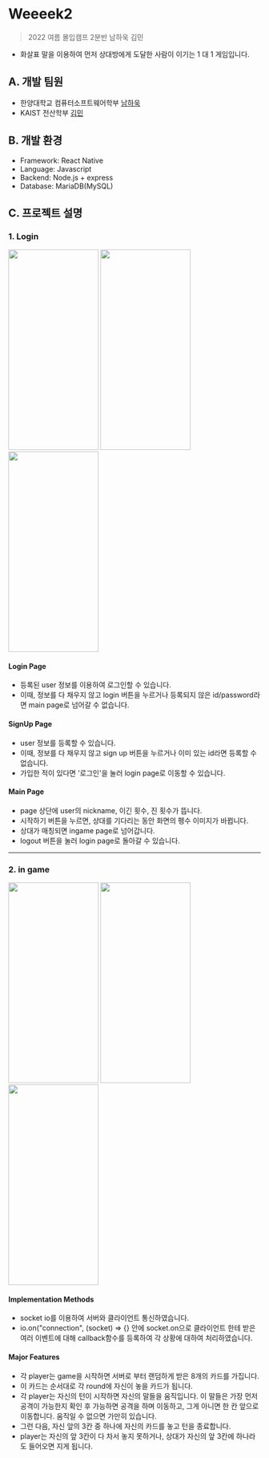 # Weeeek2
> 2022 여름 몰입캠프 2분반 남하욱 김민
- 화살표 말을 이용하여 먼저 상대방에게 도달한 사람이 이기는 1 대 1 게임입니다.


## A. 개발 팀원
- 한양대학교 컴퓨터소프트웨어학부 [남하욱](http://github.com/NAMHAUK)
- KAIST 전산학부 [김민](http://github.com/minggg012)

## B. 개발 환경
- Framework: React Native
- Language: Javascript
- Backend: Node.js + express
- Database: MariaDB(MySQL)

## C. 프로젝트 설명
### 1. Login
<img src = "https://user-images.githubusercontent.com/85171279/178475145-0554df43-d6d0-4f72-8534-f4d3f67c7810.png"
 width ="180" height = "400"/> <img src = "https://user-images.githubusercontent.com/85171279/178475385-e7546d33-526e-41ce-9c36-00f07eb22950.png" width = "180" height = "400"/> <img src = "https://user-images.githubusercontent.com/85171279/178475471-08f96097-fe4a-4446-833b-84eb6547b78b.png" width = "180" height = "400"/> 
 
 #### Login Page
 - 등록된 user 정보를 이용하여 로그인할 수 있습니다.
 - 이때, 정보를 다 채우지 않고 login 버튼을 누르거나 등록되지 않은 id/password라면 main page로 넘어갈 수 없습니다.
 
 #### SignUp Page
 - user 정보를 등록할 수 있습니다. 
 - 이때, 정보를 다 채우지 않고 sign up 버튼을 누르거나 이미 있는 id라면 등록할 수 없습니다.
 - 가입한 적이 있다면 '로그인'을 눌러 login page로 이동할 수 있습니다.

#### Main Page
- page 상단에 user의 nickname, 이긴 횟수, 진 횟수가 뜹니다.
- 시작하기 버튼을 누르면, 상대를 기다리는 동안 화면의 펭수 이미지가 바뀝니다.
- 상대가 매칭되면 ingame page로 넘어갑니다.
- logout 버튼을 눌러 login page로 돌아갈 수 있습니다.
 
 --------------------------------------
### 2. in game
<img src = "https://user-images.githubusercontent.com/85171279/178475809-f72e85e5-43e2-4245-8e1b-f2d5e3516439.png" width = "180" height = "400"/> <img src = "https://user-images.githubusercontent.com/85171279/178475924-a4b07993-5788-4e55-bad7-e929211ef573.png" width = "180" height = "400"/> <img src = "https://user-images.githubusercontent.com/85171279/178475617-d66d344b-7db0-4ccd-8c5d-a0884a0560c0.png" width = "180" height = "400" />

#### Implementation Methods
- socket io를 이용하여 서버와 클라이언트 통신하였습니다.
- io.on("connection", (socket) => {} 안에 socket.on으로 클라이언트 한테 받은 여러 이벤트에 대해 callback함수를 등록하여 각 상황에 대하여 처리하였습니다.

#### Major Features
- 각 player는 game을 시작하면 서버로 부터 랜덤하게 받은 8개의 카드를 가집니다.
- 이 카드는 순서대로 각 round에 자신이 놓을 카드가 됩니다.
- 각 player는 자신의 턴이 시작하면 자신의 말들을 움직입니다. 이 말들은 가장 먼저 공격이 가능한지 확인 후 가능하면 공격을 하며 이동하고, 그게 아니면 한 칸 앞으로 이동합니다. 움직일 수 없으면 가만히 있습니다.
- 그런 다음, 자신 앞의 3칸 중 하나에 자신의 카드를 놓고 턴을 종료합니다.
- player는 자신의 앞 3칸이 다 차서 놓지 못하거나, 상대가 자신의 앞 3칸에 하나라도 들어오면 지게 됩니다.

